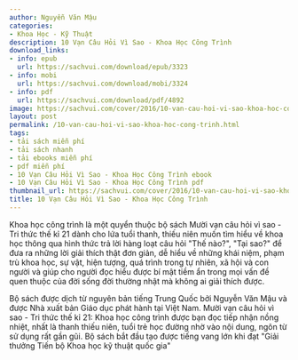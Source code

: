 ```yaml
---
author: Nguyễn Văn Mậu
categories:
- Khoa Học - Kỹ Thuật
description: 10 Vạn Câu Hỏi Vì Sao - Khoa Học Công Trình
download_links:
- info: epub
  url: https://sachvui.com/download/epub/3323
- info: mobi
  url: https://sachvui.com/download/mobi/3324
- info: pdf
  url: https://sachvui.com/download/pdf/4892
image: https://sachvui.com/cover/2016/10-van-cau-hoi-vi-sao-khoa-hoc-cong-trinh.jpg
layout: post
permalink: /10-van-cau-hoi-vi-sao-khoa-hoc-cong-trinh.html
tags:
- tải sách miễn phí
- tải sách nhanh
- tải ebooks miễn phí
- pdf miễn phí
- 10 Vạn Câu Hỏi Vì Sao - Khoa Học Công Trình ebook
- 10 Vạn Câu Hỏi Vì Sao - Khoa Học Công Trình pdf
thumbnail_url: https://sachvui.com/cover/2016/10-van-cau-hoi-vi-sao-khoa-hoc-cong-trinh.jpg
title: 10 Vạn Câu Hỏi Vì Sao - Khoa Học Công Trình
---
```


 <div class="item-desc text-justify"> <p>Khoa học công trình là một quyển thuộc bộ sách Mười vạn câu hỏi vì sao - Tri thức thế kỉ 21 dành cho lứa tuổi thanh, thiếu niên muốn tìm hiểu về khoa học thông qua hình thức trả lời hàng loạt câu hỏi "Thế nào?", "Tại sao?" để đưa ra những lời giải thích thật đơn giản, dễ hiểu về những khái niệm, phạm trù khoa học, sự vật, hiện tượng, quá trình trong tự nhiên, xã hội và con người và giúp cho người đọc hiểu được bí mật tiềm ẩn trong mọi vấn đề quen thuộc của đời sống đời thường nhật mà không ai giải thích được.</p><p>Bộ sách được dịch từ nguyên bản tiếng Trung Quốc bởi Nguyễn Văn Mậu và được Nhà xuất bản Giáo dục phát hành tại Việt Nam. Mười vạn câu hỏi vì sao - Tri thức thế kỉ 21: Khoa học công trình được bạn đọc tiếp nhận nồng nhiệt, nhất là thanh thiếu niên, tuổi trẻ học đường nhờ vào nội dung, ngôn từ sử dụng rất gần gũi. Bộ sách bắt đầu tạo được tiếng vang lớn khi đạt "Giải thưởng Tiến bộ Khoa học kỹ thuật quốc gia"</p> </div>